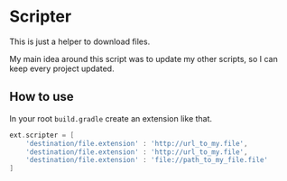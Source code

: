 # Scripter

This is just a helper to download files.

My main idea around this script was to update my other scripts, so I can keep every project updated. 

## How to use

In your root `build.gradle` create an extension like that.

```gradle
ext.scripter = [
    'destination/file.extension' : 'http://url_to_my.file',
    'destination/file.extension' : 'http://url_to_my.file',
    'destination/file.extension' : 'file://path_to_my_file.file'
]
```